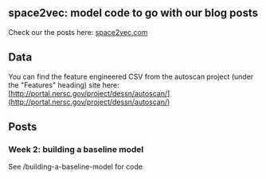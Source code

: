 ## space2vec: model code to go with our blog posts

Check our the posts here: [space2vec.com](http://space2vec.com)


## Data
You can find the feature engineered CSV from the autoscan project (under the "Features" heading) site here: [http://portal.nersc.gov/project/dessn/autoscan/](http://portal.nersc.gov/project/dessn/autoscan/)


## Posts

### Week 2: building a baseline model
See /building-a-baseline-model for code
